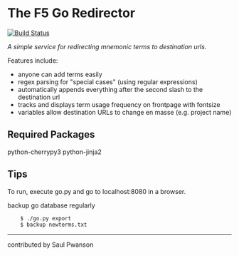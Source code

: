 
# The F5 Go Redirector

[![Build Status](https://travis-ci.org/f5devcentral/f5go.svg?branch=master)](https://travis-ci.org/f5devcentral/f5go)

*A simple service for redirecting mnemonic terms to destination urls.*

Features include:

  - anyone can add terms easily
  - regex parsing for "special cases" (using regular expressions)
  - automatically appends everything after the second slash to the destination url
  - tracks and displays term usage frequency on frontpage with fontsize
  - variables allow destination URLs to change en masse (e.g. project name)

## Required Packages

python-cherrypy3
python-jinja2

## Tips

To run, execute go.py and go to localhost:8080 in a browser.

backup go database regularly

        $ ./go.py export
        $ backup newterms.txt

---
contributed by Saul Pwanson

